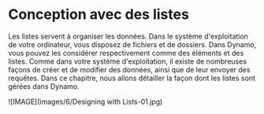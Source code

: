 

# Conception avec des listes

Les listes servent à organiser les données. Dans le système d'exploitation de votre ordinateur, vous disposez de fichiers et de dossiers. Dans Dynamo, vous pouvez les considérer respectivement comme des éléments et des listes. Comme dans votre système d'exploitation, il existe de nombreuses façons de créer et de modifier des données, ainsi que de leur envoyer des requêtes. Dans ce chapitre, nous allons détailler la façon dont les listes sont gérées dans Dynamo.

![IMAGE](images/6/Designing with Lists-01.jpg)

